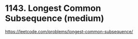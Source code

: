 # 1143. Longest Common Subsequence (medium)

https://leetcode.com/problems/longest-common-subsequence/
